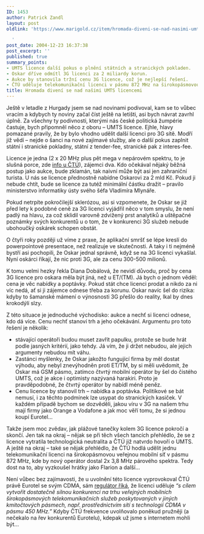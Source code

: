 ```yaml
---
ID: 1453
author: Patrick Zandl
layout: post
oldlink: 'https://www.marigold.cz/item/hromada-diveni-se-nad-nasimi-umts-licencemi

  '
post_date: 2004-12-23 16:37:38
post_excerpt: ''
published: true
summary_points:
- UMTS licence další pokus o plnění státních a stranických pokladen.
- Oskar dříve odmítl 3G licenci za 2 miliardy korun.
- Aukce by stanovila tržní cenu 3G licence, což je nejlepší řešení.
- ČTÚ uděluje telekomunikační licenci v pásmu 872 MHz na širokopásmovou síť.
title: Hromada divení se nad našimi UMTS licencemi
---
```


<p>
Ještě v letadle z Hurgady jsem se nad novinami podivoval, kam se to vůbec vracím a kdybych ty noviny začal číst ještě na letišti, asi bych návrat zavrhl úplně. Za všechny ty podivnosti, kterými nás české politická žumpérie častuje, bych připomněl něco z oboru – UMTS licence. Ejhle, hlavy pomazané pravily, že by bylo vhodno udělit další licenci pro 3G sítě. Modří již vědí – nejde o šanci na nové zajímavé služby, ale o další pokus zaplnit státní i stranické pokladny, státní z tender-fee, stranické pak z interes-fee. </p>

<p>
Licence je jedna (2 x 20 MHz plus pět mega v nepárovém spektru, to je slušná porce, zde <a href="http://www.ctu.cz/art.php?iSearch=&amp;iArt=469">info u ČTÚ</a>), zájemci dva. Kdo očekával nějaký běžná postup jako aukce, bude zklamán, tak naivní může být asi jen zahraniční turista. U nás se licence přednostně nabídne Oskarovi za 2 mld Kč. Pokud ji nebude chtít, bude se licence za tutéž minimální částku dražit – pravilo ministerstvo informatiky ústy svého šéfa Vladimíra Mlynáře. </p>

<p>
Pokud netrpíte pokročilejší sklerózou, asi si vzpomenete, že Oskar se již před lety k podobné ceně za 3G licenci vyjádřil něco v tom smyslu, že není padlý na hlavu, za což sklidil varovně zdvižený prst analytiků a uštěpačné poznámky svých konkurentů u o tom, že v konkurenci 3G služeb nebude ubohoučký oskárek schopen obstát. </p>

<p>
O čtyři roky později už víme z praxe, že aplikační smršť se lépe kreslí do powerpointové presentace, než realizuje ve skutečnosti. A taky i ti nejméně bystří asi pochopili, že Oskar jednal správně, když se na 3G licenci vykašlal. Nyní oskárci říkají, že nic proti 3G, ale za cenu 300-500 milionů. </p>

<p>
K tomu velmi hezky řekla Diana Dobálová, že nevidí důvodu, proč by cena 3G licence pro oskara měla být jiná, než u ET/(TM).  Já bych o jednom věděl: cena je věc nabídky a poptávky. Pokud stát chce licenci prodat a nikdo za ni víc nedá, ať si ji zájemce odnese třeba za korunu. Oskar navíc šel do rizika: kdyby to šamanské mámení o výnosnosti 3G přešlo do reality, lkal by dnes krokodýlí slzy. </p>

<p>
Z této situace je jednoduché východisko: aukce a nechť si licenci odnese, kdo dá více. Cenu  nechť stanoví trh a jeho očekávání. Argumentu pro toto řešení je několik:</p>

<ul>
<li>stávající operátoři budou muset zavřít papulku, protože se bude hrát podle jasných kritérií, jako tehdy. Já vím, že ji držet nebudou, ale jejich argumenty nebudou mít váhu. </li>
<li>Zastánci myšlenky, že Oskar jakožto fungující firma by měl dostat výhodu, aby nebyl znevýhodněn proti ET/TM, by si měli uvědomit, že Oskar má GSM pásmo, zatímco čtvrtý mobilní operátor by šel do čistého UMTS, což je akce i optimisty nazývaná harakiri. Proto je pravděpodobné, že čtvrtý operátor by nabídl méně peněz.</li>
<li>Cenu licence by stanovil trh – nabídka a poptávka. Politikové se bát nemusí, i za těchto podmínek lze usypat do stranických kasiček. V každém případě bychom se dozvěděli, jakou víru v 3G na našem trhu mají firmy jako Orange a Vodafone a jak moc věří tomu, že si jednou koupí Eurotel…</li>
</ul>

<p>
Takže jsem moc zvědav, jak plážové tanečky kolem 3G licence pokročí a skončí. Jen tak na okraj – nějak se při těch všech tancích přehlédlo, že se z licence vytratila technologická neutralita a ČTÚ již natvrdo hovoří o UMTS. A ještě na okraj – také se nějak přehlédlo, že ČTÚ hodlá udělit jednu telekomunikační licenci na širokopásmovou veřejnou mobilní síť v pásmu 872 MHz, kde by nový operátor dostal 2x 3,8 MHz párového spektra. Tedy dost na to, aby vyzkoušel hrátky jako Flarion a další… </p>

<p>
Není vůbec bez zajímavosti, že u uvolnění této licence vyprovokoval ČTÚ právě Eurotel se svým CDMA, sám <a href="http://www.ctu.cz/art.php?iSearch=&amp;iArt=470">regulátor říká</a>, že licenci uděluje <i>&#8220;s cílem vytvořit dostatečně silnou konkurenci na trhu veřejných  mobilních širokopásmových  telekomunikačních služeb poskytovaných v jiných kmitočtových pásmech, např. prostřednictvím sítí s technologií CDMA v pásmu 450 MHz.&#8221;</i> Kdyby ČTÚ frekvence uvolňovalo poněkud pružněji (a nečekalo na řev konkurentů Eurotelu), kdepak už jsme s internetem mohli být…
</p>